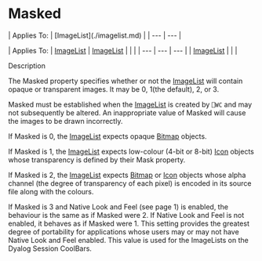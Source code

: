 




<h1 class="heading"><span class="name">Masked</span></h1>
| Applies To: | [ImageList](./imagelist.md) |
| --- | ---  |

| Applies To: | [ImageList](./imagelist.md) | [ImageList](./imagelist.md) |  |  |
| --- | --- | ---  |
| [ImageList](./imagelist.md) |  |  |


Description


The Masked property specifies whether or not the [ImageList](./imagelist.md) will contain opaque or transparent images. It may be 0, 1(the default), 2, or 3.



Masked must be established when the [ImageList](./imagelist.md) is created by `⎕WC` and may not subsequently be altered. An inappropriate value of Masked will cause the images to be drawn incorrectly.


If Masked is 0, the [ImageList](./imagelist.md) expects opaque [Bitmap](./bitmap.md) objects.


If Masked is 1, the [ImageList](./imagelist.md) expects low-colour (4-bit or 8-bit) [Icon](./icon.md) objects whose transparency is defined by their Mask property.


If Masked is 2,  the [ImageList](./imagelist.md) expects [Bitmap](./bitmap.md) or [Icon](./icon.md) objects whose alpha channel (the degree of transparency of each pixel) is encoded in its source file along with the colours.


If Masked is 3 and Native Look and Feel 
(see page 1)
 is enabled, the behaviour is the same as if Masked were 2. If Native Look and Feel is not enabled, it behaves as if Masked were 1. This setting provides the greatest degree of portability for applications whose users may or may not have Native Look and Feel enabled. This value is used for the ImageLists on the Dyalog Session CoolBars.


